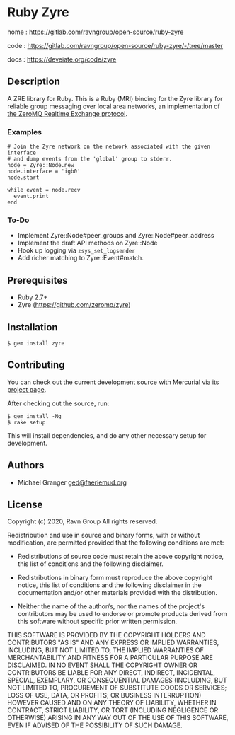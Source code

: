 # Ruby Zyre

home
: https://gitlab.com/ravngroup/open-source/ruby-zyre

code
: https://gitlab.com/ravngroup/open-source/ruby-zyre/-/tree/master

docs
: https://deveiate.org/code/zyre


## Description

A ZRE library for Ruby. This is a Ruby (MRI) binding for the Zyre library for
reliable group messaging over local area networks, an implementation of [the ZeroMQ Realtime Exchange protocol][ZRE].


### Examples

    # Join the Zyre network on the network associated with the given interface
    # and dump events from the 'global' group to stderr.
    node = Zyre::Node.new
    node.interface = 'igb0'
    node.start
    
    while event = node.recv
      event.print
    end


### To-Do

* Implement Zyre::Node#peer_groups and Zyre::Node#peer_address
* Implement the draft API methods on Zyre::Node
* Hook up logging via `zsys_set_logsender`
* Add richer matching to Zyre::Event#match.

## Prerequisites

* Ruby 2.7+
* Zyre (https://github.com/zeromq/zyre)


## Installation

    $ gem install zyre


## Contributing

You can check out the current development source with Mercurial via its
[project page](https://gitlab.com/ravngroup/open-source/ruby-zyre).

After checking out the source, run:

    $ gem install -Ng
    $ rake setup

This will install dependencies, and do any other necessary setup for
development.


## Authors

- Michael Granger <ged@faeriemud.org>


## License

Copyright (c) 2020, Ravn Group
All rights reserved.

Redistribution and use in source and binary forms, with or without
modification, are permitted provided that the following conditions are met:

* Redistributions of source code must retain the above copyright notice,
  this list of conditions and the following disclaimer.

* Redistributions in binary form must reproduce the above copyright notice,
  this list of conditions and the following disclaimer in the documentation
  and/or other materials provided with the distribution.

* Neither the name of the author/s, nor the names of the project's
  contributors may be used to endorse or promote products derived from this
  software without specific prior written permission.

THIS SOFTWARE IS PROVIDED BY THE COPYRIGHT HOLDERS AND CONTRIBUTORS "AS IS"
AND ANY EXPRESS OR IMPLIED WARRANTIES, INCLUDING, BUT NOT LIMITED TO, THE
IMPLIED WARRANTIES OF MERCHANTABILITY AND FITNESS FOR A PARTICULAR PURPOSE ARE
DISCLAIMED. IN NO EVENT SHALL THE COPYRIGHT OWNER OR CONTRIBUTORS BE LIABLE
FOR ANY DIRECT, INDIRECT, INCIDENTAL, SPECIAL, EXEMPLARY, OR CONSEQUENTIAL
DAMAGES (INCLUDING, BUT NOT LIMITED TO, PROCUREMENT OF SUBSTITUTE GOODS OR
SERVICES; LOSS OF USE, DATA, OR PROFITS; OR BUSINESS INTERRUPTION) HOWEVER
CAUSED AND ON ANY THEORY OF LIABILITY, WHETHER IN CONTRACT, STRICT LIABILITY,
OR TORT (INCLUDING NEGLIGENCE OR OTHERWISE) ARISING IN ANY WAY OUT OF THE USE
OF THIS SOFTWARE, EVEN IF ADVISED OF THE POSSIBILITY OF SUCH DAMAGE.


[ZRE]: https://rfc.zeromq.org/spec/36/

